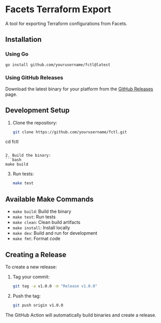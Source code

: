 # Facets Terraform Export

A tool for exporting Terraform configurations from Facets.

## Installation

### Using Go

```bash
go install github.com/yourusername/fctl@latest
```

### Using GitHub Releases

Download the latest binary for your platform from the [GitHub Releases](https://github.com/yourusername/fctl/releases) page.

## Development Setup

1. Clone the repository:
   ```bash
   git clone https://github.com/yourusername/fctl.git
cd fctl
   ```

2. Build the binary:
   ```bash
   make build
   ```

3. Run tests:
   ```bash
   make test
   ```

## Available Make Commands

- `make build`: Build the binary
- `make test`: Run tests
- `make clean`: Clean build artifacts
- `make install`: Install locally
- `make dev`: Build and run for development
- `make fmt`: Format code

## Creating a Release

To create a new release:

1. Tag your commit:
   ```bash
   git tag -a v1.0.0 -m "Release v1.0.0"
   ```

2. Push the tag:
   ```bash
   git push origin v1.0.0
   ```

The GitHub Action will automatically build binaries and create a release. 